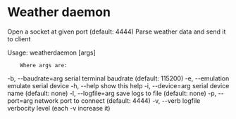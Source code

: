 Weather daemon
==================

Open a socket at given port (default: 4444)
Parse weather data and send it to client

Usage: weatherdaemon [args]

        Where args are:

  -b, --baudrate=arg    serial terminal baudrate (default: 115200)
  -e, --emulation       emulate serial device
  -h, --help            show this help
  -i, --device=arg      serial device name (default: none)
  -l, --logfile=arg     save logs to file (default: none)
  -p, --port=arg        network port to connect (default: 4444)
  -v, --verb            logfile verbocity level (each -v increase it)


